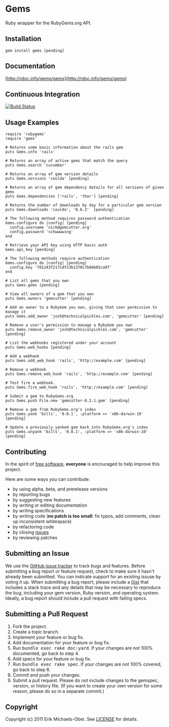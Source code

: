 Gems
====
Ruby wrapper for the RubyGems.org API.

Installation
------------
    gem install gems [pending]

Documentation
-------------
[http://rdoc.info/gems/gems](http://rdoc.info/gems/gems)

Continuous Integration
----------------------
[![Build Status](http://travis-ci.org/sferik/gems.png)](http://travis-ci.org/sferik/gems)

Usage Examples
--------------
    require 'rubygems'
    require 'gems'

    # Returns some basic information about the rails gem
    puts Gems.info 'rails'

    # Returns an array of active gems that match the query
    puts Gems.search 'cucumber'

    # Returns an array of gem version details
    puts Gems.versions 'coulda' [pending]

    # Returns an array of gem dependency details for all versions of given gems
    puts Gems.dependencies ['rails', 'thor'] [pending]

    # Returns the number of downloads by day for a particular gem version
    puts Gems.downloads 'coulda', '0.6.3'  [pending]

    # The following method requires password authentication
    Gems.configure do |config| [pending]
      config.username 'nick@gemcutter.org'
      config.password 'schwwwwing'
    end

    # Retrieve your API key using HTTP basic auth
    Gems.api_key [pending]

    # The following methods require authentication
    Gems.configure do |config| [pending]
      config.key '701243f217cdf23b1370c7b66b65ca97'
    end

    # List all gems that you own
    puts Gems.gems [pending]

    # View all owners of a gem that you own
    puts Gems.owners 'gemcutter' [pending]

    # Add an owner to a RubyGem you own, giving that user permission to manage it
    puts Gems.add_owner 'josh@technicalpickles.com', 'gemcutter' [pending]

    # Remove a user's permission to manage a RubyGem you own
    puts Gems.remove_owner 'josh@technicalpickles.com', 'gemcutter' [pending]

    # List the webhooks registered under your account
    puts Gems.web_hooks [pending]

    # Add a webhook
    puts Gems.add_web_hook 'rails', 'http://example.com' [pending]

    # Remove a webhook
    puts Gems.remove_web_hook 'rails', 'http://example.com' [pending]

    # Test fire a webhook.
    puts Gems.fire_web_hook 'rails', 'http://example.com' [pending]

    # Submit a gem to RubyGems.org
    puts Gems.push File.new 'gemcutter-0.2.1.gem' [pending]

    # Remove a gem from RubyGems.org's index
    puts Gems.yank 'bills', '0.0.1', :platform => 'x86-darwin-10' [pending]

    # Update a previously yanked gem back into RubyGems.org's index
    puts Gems.unyank 'bills', '0.0.1', :platform => 'x86-darwin-10' [pending]

Contributing
------------
In the spirit of [free software](http://www.fsf.org/licensing/essays/free-sw.html), **everyone** is encouraged to help improve this project.

Here are some ways *you* can contribute:

* by using alpha, beta, and prerelease versions
* by reporting bugs
* by suggesting new features
* by writing or editing documentation
* by writing specifications
* by writing code (**no patch is too small**: fix typos, add comments, clean up inconsistent whitespace)
* by refactoring code
* by closing [issues](https://github.com/sferik/gems/issues)
* by reviewing patches

Submitting an Issue
-------------------
We use the [GitHub issue tracker](https://github.com/sferik/gems/issues) to track bugs and
features. Before submitting a bug report or feature request, check to make sure it hasn't already
been submitted. You can indicate support for an existing issuse by voting it up. When submitting a
bug report, please include a [Gist](https://gist.github.com/) that includes a stack trace and any
details that may be necessary to reproduce the bug, including your gem version, Ruby version, and
operating system. Ideally, a bug report should include a pull request with failing specs.

Submitting a Pull Request
-------------------------
1. Fork the project.
2. Create a topic branch.
3. Implement your feature or bug fix.
4. Add documentation for your feature or bug fix.
5. Run <tt>bundle exec rake doc:yard</tt>. If your changes are not 100% documented, go back to step 4.
6. Add specs for your feature or bug fix.
7. Run <tt>bundle exec rake spec</tt>. If your changes are not 100% covered, go back to step 6.
8. Commit and push your changes.
9. Submit a pull request. Please do not include changes to the gemspec, version, or history file. (If you want to create your own version for some reason, please do so in a separate commit.)

Copyright
---------
Copyright (c) 2011 Erik Michaels-Ober.
See [LICENSE](https://github.com/sferik/gems/blob/master/LICENSE.md) for details.
